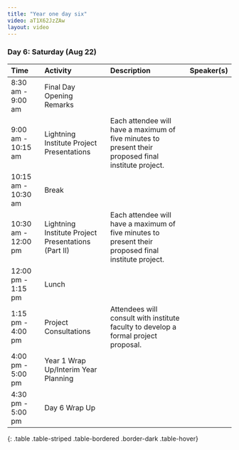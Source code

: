 ```yaml
---
title: "Year one day six"
video: aT1X62JzZAw
layout: video
---
```


### **Day 6: Saturday (Aug 22)**

| Time | Activity | Description | Speaker(s) |
| :--- | :--- | :--- | :--- |
| 8:30 am - 9:00 am | Final Day Opening Remarks | | |
| 9:00 am - 10:15 am | Lightning Institute Project Presentations | Each attendee will have a maximum of five minutes to present their proposed final institute project. | |
| 10:15 am - 10:30 am | Break | | |
| 10:30 am - 12:00 pm | Lightning Institute Project Presentations (Part II) | Each attendee will have a maximum of five minutes to present their proposed final institute project. | |
| 12:00 pm - 1:15 pm | Lunch | | |
| 1:15 pm - 4:00 pm | Project Consultations | Attendees will consult with institute faculty to develop a formal project proposal. | |
| 4:00 pm - 5:00 pm | Year 1 Wrap Up/Interim Year Planning | | |
| 4:30 pm - 5:00 pm | Day 6 Wrap Up | | |
{: .table .table-striped .table-bordered .border-dark .table-hover}